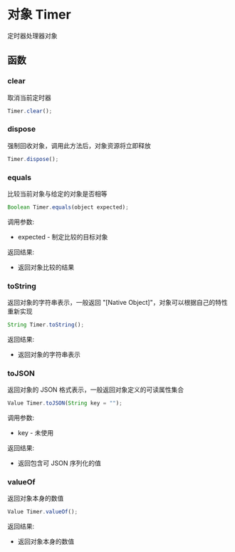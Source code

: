 # 对象 Timer
定时器处理器对象

## 函数
        
### clear
取消当前定时器
```JavaScript
Timer.clear();
```

### dispose
强制回收对象，调用此方法后，对象资源将立即释放
```JavaScript
Timer.dispose();
```

### equals
比较当前对象与给定的对象是否相等
```JavaScript
Boolean Timer.equals(object expected);
```

调用参数:
* expected - 制定比较的目标对象

返回结果:
* 返回对象比较的结果

### toString
返回对象的字符串表示，一般返回 &#34;[Native Object]&#34;，对象可以根据自己的特性重新实现
```JavaScript
String Timer.toString();
```

返回结果:
* 返回对象的字符串表示

### toJSON
返回对象的 JSON 格式表示，一般返回对象定义的可读属性集合
```JavaScript
Value Timer.toJSON(String key = "");
```

调用参数:
* key - 未使用

返回结果:
* 返回包含可 JSON 序列化的值

### valueOf
返回对象本身的数值
```JavaScript
Value Timer.valueOf();
```

返回结果:
* 返回对象本身的数值

